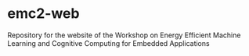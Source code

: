 # emc2-web
Repository for the website of the Workshop on Energy Efficient Machine Learning and Cognitive Computing for Embedded Applications

